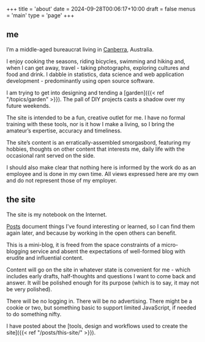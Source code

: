 +++
title = 'about'
date = 2024-09-28T00:06:17+10:00
draft = false
menus = 'main'
type = 'page'
+++

## me

I’m a middle-aged bureaucrat living in [Canberra](https://en.wikipedia.org/wiki/Canberra?uselang=en), Australia.

I enjoy cooking the seasons, riding bicycles, swimming and hiking and, when I can get away, travel - taking photographs, exploring cultures and food and drink. I dabble in statistics, data science and web application development - predominantly using open source software.

I am trying to get into designing and tending a [garden]({{< ref "/topics/garden" >}}). The pall of DIY projects casts a shadow over my future weekends.

The site is intended to be a fun, creative outlet for me. I have no formal training with these tools, nor is it how I make a living, so I bring the amateur’s expertise, accuracy and timeliness.

The site’s content is an erratically-assembled smorgasbord, featuring my hobbies, thoughts on other content that interests me, daily life with the occasional rant served on the side. 

<!-- _I provide sporadic updates at key waypoints on [the journey]({{ ref "/journey/" }})._ */}} -->

I should also make clear that nothing here is informed by the work do as an employee and is done in my own time. All views expressed here are my own and do not represent those of my employer.

## the site

The site is my notebook on the Internet.

[Posts]() document things I've found interesting or learned, so I can find them again later, and because by working in the open others can benefit.

This is a mini-blog, it is freed from the space constraints of a micro-blogging service and absent the expectations of well-formed blog with erudite and influential content.

Content will go on the site in whatever state is convenient for me - which includes early drafts, half-thoughts and questions I want to come back and answer. It will be polished enough for its purpose (which is to say, it may not be very polished).

There will be no logging in. There will be no advertising. There might be a cookie or two, but something basic to support limited JavaScript, if needed to do something nifty.

I have posted about the [tools, design and workflows used to create the site]({{< ref "/posts/this-site/" >}}).